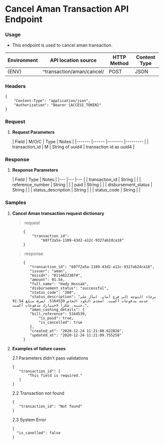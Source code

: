 # Cancel Aman Transaction API Endpoint


### Usage

* This endpoint is used to cancel aman transaction.


|  Environment	|  API location source       |   HTTP Method	| Content Type	|
|---	        |---   	                     |---	            |---	        |
|     {ENV}     |  ^transaction/aman/cancel/ |      POST        |     JSON      |


### Headers
```
{
    "Content-Type": "application/json",
    "Authorization": "Bearer {ACCESS_TOKEN}"
}
```


### Request
1. **Request Parameters**

   |  Field                  |  M/O/C   |    Type           |    Notes                                              |
       |-------	              |------    |--------           |---------                                              |
   |  transaction_id  |   M      |  String of uuid4  |  transaction id as uuid4                     |



### Response
1. **Response Parameters**

   |    Field             |    Type    |      Notes     |
       |---                 |---	      |---	                                   |
   |  transaction_id      |   String   |                |
   |  reference_number    |   String   |                |
   |  paid                |   String   |                |
   |  disbursement_status |   String   |                |
   |  status_description  |   String   |                |
   |  status_code         |   String   |                |


### Samples
1. **Cancel Aman transaction request dictionary**

   > request

            {
                "transaction_id":
                    "607f2a5a-1109-43d2-a12c-9327ab2dca18"
            }

   > response

            {
               "transaction_id": "607f2a5a-1109-43d2-a12c-9327ab2dca18",
               "issuer": "aman",
               "msisdn": "01148223074",
               "amount": 91.54,
               "full_name": "Hady Hossam",
               "disbursement_status": "successful",
               "status_code": "200",
               "status_description": "برجاء التوجه إلى فرع أمان. اسأل على خدمة مدفوعات أكسبت. اسخدم الكود الخاص 5164539. لصرف مبلغ 91.54 جنيه. شكراً لاختيارك مدفوعات أكسبت.",
               "aman_cashing_details": {
               "bill_reference": 5164539,
                   "is_paid": true,
                   "is_cancelled": true
               },
               "created_at": "2020-12-24 11:21:08.622826",
               "updated_at": "2020-12-24 11:21:09.755258"
            }


2. **Examples of failure cases**

   2.1 Parameters didn't pass validations

       {
          "transaction_id": [
              "This field is required."
          ]
       }

   2.2 Transaction not found

       {
          "transaction_id": "Not found"
       }

   2.3 System Error

       {
         "is_canelled": false
       }

